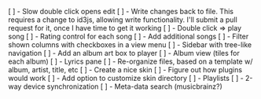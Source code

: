 [ ] - Slow double click opens edit
[ ] - Write changes back to file. This requires a change to id3js, allowing write functionality. I'll submit a pull request for it, once I have time to get it working
[ ] - Double click => play song
[ ] - Rating control for each song
[ ] - Add additional songs
[ ] - Filter shown columns with checkboxes in a view menu
[ ] - Sidebar with tree-like navigation
[ ] - Add an album art box to player
[ ] - Album view (tiles for each album)
[ ] - Lyrics pane
[ ] - Re-organize files, based on a template w/ album, artist, title, etc
[ ] - Create a nice skin
[ ] - Figure out how plugins would work
[ ] - Add option to customize skin directory
[ ] - Playlists
[ ] - 2-way device synchronization
[ ] - Meta-data search (musicbrainz?)
